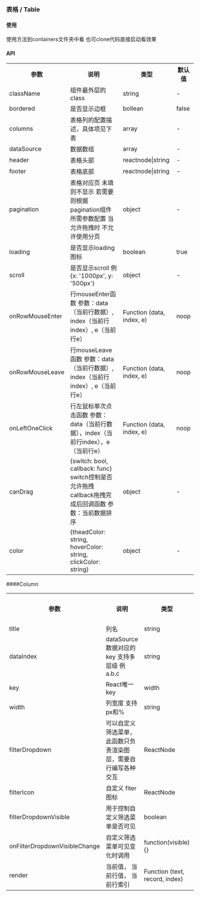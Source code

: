 ### 表格 / Table

#### 使用

使用方法到containers文件夹中看
也可clone代码直接启动看效果

#### API

<table>
  <tr>
    <th>参数</th>
    <th>说明</th>
    <th>类型</th>
    <th>默认值</th>
  </tr>
  <tr>
    <td>className</td>
    <td>组件最外层的class</td>
    <td>string</td>
    <td>-</td>
  </tr>
  <tr>
    <td>bordered</td>
    <td>是否显示边框</td>
    <td>bollean</td>
    <td>false</td>
  </tr>
  <tr>
    <td>columns</td>
    <td>表格列的配置描述，具体项见下表</td>
    <td>array</td>
    <td>-</td>
  </tr>
  <tr>
    <td>dataSource</td>
    <td>数据数组</td>
    <td>array</td>
    <td>-</td>
  </tr>
  <tr>
    <td>header</td>
    <td>表格头部</td>
    <td>reactnode|string</td>
    <td>-</td>
  </tr>
  <tr>
    <td>footer</td>
    <td>表格底部</td>
    <td>reactnode|string</td>
    <td>-</td>
  </tr>
  <tr>
    <td>pagination</td>
    <td>表格对应页 未填则不显示 若需要则根据pagination组件所需参数配置 当允许拖拽时 不允许使用分页</td>
    <td>object</td>
    <td>-</td>
  </tr>
  <tr>
    <td>loading</td>
    <td>是否显示loading图标</td>
    <td>boolean</td>
    <td>true</td>
  </tr>
  <tr>
    <td>scroll</td>
    <td>是否显示scroll 例{x: '1000px', y: '500px'}</td>
    <td>object</td>
    <td>-</td>
  </tr>
  <tr>
    <td>onRowMouseEnter</td>
    <td>行mouseEnter函数 参数：data（当前行数据）, index（当前行index）, e（当前行e）</td>
    <td>Function (data, index, e)</td>
    <td>noop</td>
  </tr>
  <tr>
    <td>onRowMouseLeave</td>
    <td>行mouseLeave函数 参数：data（当前行数据）, index（当前行index）, e（当前行e）</td>
    <td>Function (data, index, e)</td>
    <td>noop</td>
  </tr>
  <tr>
    <td>onLeftOneClick</td>
    <td>行左鼠标单次点击函数 参数：data（当前行数据），index（当前行index），e（当前行e）</td>
    <td>Function (data, index, e)</td>
    <td>noop</td>
  </tr>
  <tr>
    <td>canDrag</td>
    <td>{switch: bool, callback: func} switch控制是否允许拖拽 callback拖拽完成后回调函数 参数：当前数据排序</td>
    <td>object</td>
    <td>-</td>
  </tr>
  <tr>
    <td>color</td>
    <td>{theadColor: string, hoverColor: string, clickColor: string}</td>
    <td>object</td>
    <td>-</td>
  </tr>
</table>

####Column

<table>
  <tr>
    <th>参数</th>
    <th>说明</th>
    <th>类型</th>
    <th>默认值</th>
  </tr>
  <tr>
    <td>title</td>
    <td>列名</td>
    <td>string</td>
    <td>-</td>
  </tr>
  <tr>
    <td>dataIndex</td>
    <td>dataSource数据对应的key 支持多层级 例a.b.c</td>
    <td>string</td>
    <td>-</td>
  </tr>
  <tr>
    <td>key</td>
    <td>React唯一key</td>
    <td>width</td>
    <td>-</td>
  </tr>
  <tr>
    <td>width</td>
    <td>列宽度 支持px和%</td>
    <td>string</td>
    <td>-</td>
  </tr>
  <tr>
    <td>filterDropdown</td>
    <td>可以自定义筛选菜单，此函数只负责渲染图层，需要自行编写各种交互</td>
    <td>ReactNode</td>
    <td>-</td>
  </tr>
  <tr>
    <td>filterIcon</td>
    <td>自定义 fiter 图标</td>
    <td>ReactNode</td>
    <td>-</td>
  </tr>
  <tr>
    <td>filterDropdownVisible</td>
    <td>用于控制自定义筛选菜单是否可见</td>
    <td>boolean</td>
    <td>-</td>
  </tr>
  <tr>
    <td>onFilterDropdownVisibleChange</td>
    <td>自定义筛选菜单可见变化时调用</td>
    <td>function(visible) {}</td>
    <td>-</td>
  </tr>
  <tr>
    <td>render</td>
    <td>当前值， 当前行值， 当前行索引</td>
    <td>Function (text, record, index)</td>
    <td>-</td>
  </tr>
</table>